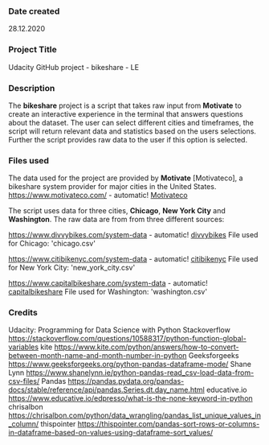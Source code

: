 ### Date created
28.12.2020

### Project Title
Udacity GitHub project - bikeshare - LE

### Description
The **bikeshare** project is a script that takes raw input from **Motivate** to create an interactive experience in the terminal that answers questions about the dataset. 
The user can select different cities and timeframes, the script will return relevant data and statistics based on the users selections. 
Further the script provides raw data to the user if this option is selected. 

### Files used
The data used for the project are provided by **Motivate** [Motivateco], a bikeshare system provider for major cities in the United States. 
https://www.motivateco.com/ - automatic!
[Motivateco](https://www.motivateco.com/)

The script uses data for three cities, **Chicago**, **New York City** and **Washington**. The raw data are from from three different sources:

https://www.divvybikes.com/system-data - automatic!
[divvybikes](https://www.divvybikes.com/system-data)
File used for Chicago: 'chicago.csv'

https://www.citibikenyc.com/system-data - automatic!
[citibikenyc](https://www.citibikenyc.com/system-data)
File used for New York City: 'new_york_city.csv'

https://www.capitalbikeshare.com/system-data - automatic!
[capitalbikeshare](https://www.capitalbikeshare.com/system-data)
File used for Washington: 'washington.csv'

### Credits
Udacity: Programming for Data Science with Python
Stackoverflow https://stackoverflow.com/questions/10588317/python-function-global-variables
kite https://www.kite.com/python/answers/how-to-convert-between-month-name-and-month-number-in-python
Geeksforgeeks https://www.geeksforgeeks.org/python-pandas-dataframe-mode/
Shane Lynn https://www.shanelynn.ie/python-pandas-read_csv-load-data-from-csv-files/
Pandas https://pandas.pydata.org/pandas-docs/stable/reference/api/pandas.Series.dt.day_name.html
educative.io https://www.educative.io/edpresso/what-is-the-none-keyword-in-python
chrisalbon https://chrisalbon.com/python/data_wrangling/pandas_list_unique_values_in_column/
thispointer https://thispointer.com/pandas-sort-rows-or-columns-in-dataframe-based-on-values-using-dataframe-sort_values/